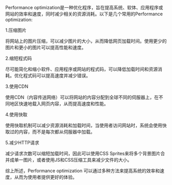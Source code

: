 

Performance optimization是一种优化程序，旨在提高系统、软体、应用程序或网站的效率和速度，同时减少相关的资源消耗。以下是几个常用的Performance optimization:

1.压缩图片

将网站上的图片压缩，可以减少图片的大小，从而降低网页加载时间。使用更少的图片和更小的图片可以提高性能和速度。

2.缩短程式码

尽可能简化和缩小软件、应用程序或网站的程式码，可以降低加载时间和资源消耗。优化程式码可以提高速度并减少错误。

3.使用CDN

使用CDN（内容传送网络）可以将网站的内容分配到全球不同的伺服器上，在不同地区快速地载入网页内容，从而提高速度和性能。

4.使用快取

使用快取机制可以减少资源消耗和加载时间，当使用者访问网站时，系统会使用快取过的内容，而不是每次都从伺服器中加载。

5.减少HTTP请求

减少请求次数可以缩短加载时间，因此可以使用CSS Sprites来将多个背景图片合并成单一图片，或者使用JS和CSS压缩工具来减少文件的大小。

综上所述，Performance optimization 可以通过多种方法来提高系统的效率和速度，从而为使用者提供更好的体验。